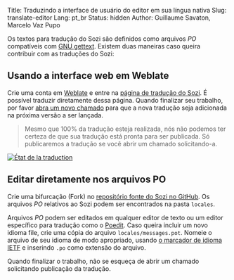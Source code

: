 Title: Traduzindo a interface de usuário do editor em sua língua nativa
Slug: translate-editor
Lang: pt_br
Status: hidden
Author: Guillaume Savaton, Marcelo Vaz Pupo

Os textos para tradução do Sozi são definidos como arquivos *PO* compatíveis com
[GNU gettext](https://www.gnu.org/software/gettext/).
Existem duas maneiras caso queira contribuir com as traduções do Sozi:

Usando a interface web em Weblate
----------------------------------------

Crie uma conta em [Weblate](https://hosted.weblate.org)
e entre na [página de tradução do Sozi](https://hosted.weblate.org/projects/sozi/translations/).
É possível traduzir diretamente dessa página.
Quando finalizar seu trabalho, por favor [abra um novo chamado](https://github.com/senshu/Sozi/issues)
para que a nova tradução seja adicionada na próxima versão a ser lançada.

> Mesmo que 100% da tradução esteja realizada, nós não podemos
> ter certeza de que sua tradução está pronta para ser publicada.
> Só publicaremos a tradução se você abrir um chamado solicitando-a.

<a href="https://hosted.weblate.org/engage/sozi/?utm_source=widget">
<img src="https://hosted.weblate.org/widgets/sozi/-/translations/multi-auto.svg" alt="État de la traduction" />
</a>

Editar diretamente nos arquivos PO
-----------------------------

Crie uma bifurcação (Fork) no [repositório fonte do Sozi no GitHub](https://github.com/senshu/Sozi).
Os arquivos *PO* relativos ao Sozi podem ser encontrados na pasta `locales`.

Arquivos *PO* podem ser editados em qualquer editor de texto ou um editor específico para tradução como
o [Poedit](http://poedit.net/).
Caso queira incluir um novo idioma file, crie uma cópia do arquivo `locales/messages.pot`.
Nomeie o arquivo de seu idioma de modo apropriado, usando [o marcador de idioma IETF](http://www.langtag.net/)
e inserindo `.po` como extensão do arquivo.

Quando finalizar o trabalho, não se esqueça de abrir um chamado solicitando publicação da tradução.
